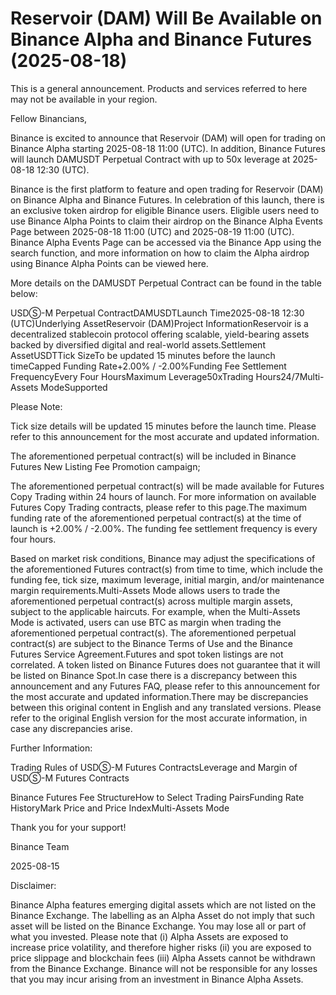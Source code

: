 # Reservoir (DAM) Will Be Available on Binance Alpha and Binance Futures (2025-08-18)

This is a general announcement. Products and services referred to here may not be available in your region.

Fellow Binancians,

Binance is excited to announce that Reservoir (DAM) will open for trading on Binance Alpha starting 2025-08-18 11:00 (UTC). In addition, Binance Futures will launch DAMUSDT Perpetual Contract with up to 50x leverage at 2025-08-18 12:30 (UTC).

Binance is the first platform to feature and open trading for Reservoir (DAM) on Binance Alpha and Binance Futures. In celebration of this launch, there is an exclusive token airdrop for eligible Binance users. Eligible users need to use Binance Alpha Points to claim their airdrop on the Binance Alpha Events Page between 2025-08-18 11:00 (UTC) and 2025-08-19 11:00 (UTC). Binance Alpha Events Page can be accessed via the Binance App using the search function, and more information on how to claim the Alpha airdrop using Binance Alpha Points can be viewed here.

More details on the DAMUSDT Perpetual Contract can be found in the table below:

USDⓈ-M Perpetual ContractDAMUSDTLaunch Time2025-08-18 12:30 (UTC)Underlying AssetReservoir (DAM)Project InformationReservoir is a decentralized stablecoin protocol offering scalable, yield-bearing assets backed by diversified digital and real-world assets.Settlement AssetUSDTTick SizeTo be updated 15 minutes before the launch timeCapped Funding Rate+2.00% / -2.00%Funding Fee Settlement FrequencyEvery Four HoursMaximum Leverage50xTrading Hours24/7Multi-Assets ModeSupported

Please Note:

Tick size details will be updated 15 minutes before the launch time. Please refer to this announcement for the most accurate and updated information.

The aforementioned perpetual contract(s) will be included in Binance Futures New Listing Fee Promotion campaign;

The aforementioned perpetual contract(s) will be made available for Futures Copy Trading within 24 hours of launch. For more information on available Futures Copy Trading contracts, please refer to this page.The maximum funding rate of the aforementioned perpetual contract(s) at the time of launch is +2.00% / -2.00%. The funding fee settlement frequency is every four hours.

Based on market risk conditions, Binance may adjust the specifications of the aforementioned Futures contract(s) from time to time, which include the funding fee, tick size, maximum leverage, initial margin, and/or maintenance margin requirements.Multi-Assets Mode allows users to trade the aforementioned perpetual contract(s) across multiple margin assets, subject to the applicable haircuts. For example, when the Multi-Assets Mode is activated, users can use BTC as margin when trading the aforementioned perpetual contract(s). The aforementioned perpetual contract(s) are subject to the Binance Terms of Use and the Binance Futures Service Agreement.Futures and spot token listings are not correlated. A token listed on Binance Futures does not guarantee that it will be listed on Binance Spot.In case there is a discrepancy between this announcement and any Futures FAQ, please refer to this announcement for the most accurate and updated information.There may be discrepancies between this original content in English and any translated versions. Please refer to the original English version for the most accurate information, in case any discrepancies arise.

Further Information:

Trading Rules of USDⓈ-M Futures ContractsLeverage and Margin of USDⓈ-M Futures Contracts

Binance Futures Fee StructureHow to Select Trading PairsFunding Rate HistoryMark Price and Price IndexMulti-Assets Mode

Thank you for your support!

Binance Team

2025-08-15

Disclaimer: 

Binance Alpha features emerging digital assets which are not listed on the Binance Exchange. The labelling as an Alpha Asset do not imply that such asset will be listed on the Binance Exchange. You may lose all or part of what you invested. Please note that (i) Alpha Assets are exposed to increase price volatility, and therefore higher risks (ii) you are exposed to price slippage and blockchain fees (iii) Alpha Assets cannot be withdrawn from the Binance Exchange. Binance will not be responsible for any losses that you may incur arising from an investment in Binance Alpha Assets.